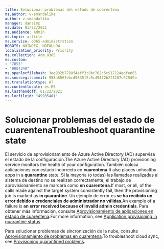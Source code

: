 ```yaml
---
title: Solucionar problemas del estado de cuarentena
ms.author: v-smandalika
author: v-smandalika
manager: dansimp
ms.date: 01/22/2021
ms.audience: Admin
ms.topic: article
ms.service: o365-administration
ROBOTS: NOINDEX, NOFOLLOW
localization_priority: Priority
ms.collection: Adm_O365
ms.custom:
- "7853"
- "9004348"
ms.openlocfilehash: 3ee932b7788f4aff3c8bc762c5c917124edfe065
ms.sourcegitcommit: 953a8567ebcd9835f8c5c49472b223107c92549b
ms.translationtype: HT
ms.contentlocale: es-ES
ms.lasthandoff: 01/22/2021
ms.locfileid: "49935401"
---
```

# <a name="troubleshoot-quarantine-state"></a><span data-ttu-id="071a2-102">Solucionar problemas del estado de cuarentena</span><span class="sxs-lookup"><span data-stu-id="071a2-102">Troubleshoot quarantine state</span></span>

<span data-ttu-id="071a2-103">El servicio de aprovisionamiento de Azure Active Directory (AD) supervisa el estado de la configuración.</span><span class="sxs-lookup"><span data-stu-id="071a2-103">The Azure Active Directory (AD) provisioning service monitors the health of your configuration.</span></span> <span data-ttu-id="071a2-104">También coloca aplicaciones con estado incorrecto en **cuarentena**.</span><span class="sxs-lookup"><span data-stu-id="071a2-104">It also places unhealthy apps in a **quarantine** state.</span></span> <span data-ttu-id="071a2-105">Si la mayoría (o todas) las llamadas realizadas al sistema de destino no se realizan correctamente, el trabajo de aprovisionamiento se marcará como **en cuarentena**.</span><span class="sxs-lookup"><span data-stu-id="071a2-105">If most, or all, of the calls made against the target system consistently fail, then the provisioning job is marked as **in quarantine**.</span></span> <span data-ttu-id="071a2-106">Un ejemplo de error es **se ha recibido un error debido a credenciales de administrador no válidas**.</span><span class="sxs-lookup"><span data-stu-id="071a2-106">An example of a failure is **an error received because of invalid admin credentials**.</span></span> <span data-ttu-id="071a2-107">Para obtener más información, consulte [Aprovisionamiento de aplicaciones en estado de cuarentena](https://docs.microsoft.com/azure/active-directory/app-provisioning/application-provisioning-quarantine-status).</span><span class="sxs-lookup"><span data-stu-id="071a2-107">For more information, see [Application provisioning in quarantine status](https://docs.microsoft.com/azure/active-directory/app-provisioning/application-provisioning-quarantine-status).</span></span>

<span data-ttu-id="071a2-108">Para solucionar problemas de sincronización de la nube, consulte [Aprovisionamiento de problemas en cuarentena](https://docs.microsoft.com/azure/active-directory/cloud-sync/how-to-troubleshoot#provisioning-quarantined-problems).</span><span class="sxs-lookup"><span data-stu-id="071a2-108">To troubleshoot cloud sync, see [Provisioning quarantined problems](https://docs.microsoft.com/azure/active-directory/cloud-sync/how-to-troubleshoot#provisioning-quarantined-problems).</span></span> 
